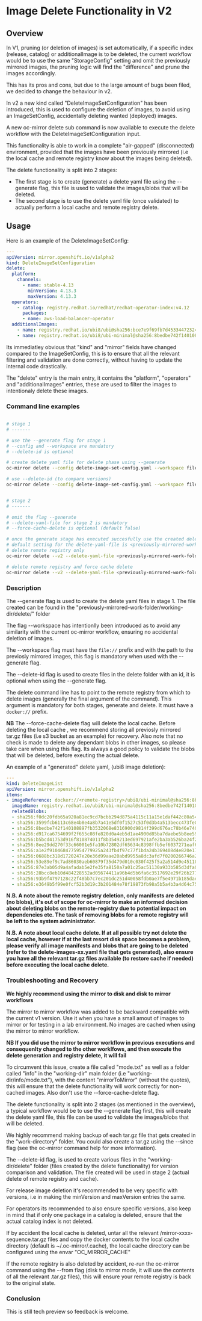 # Image Delete Functionality in V2


## Overview

In V1, pruning (or deletion of images) is set automatically, if a specific index (release, catalog) or additionalImage
is to be deleted, the current workflow would be to use the same "StorageConfig" setting and omit  the previously mirrored images, the pruning logic will find the "difference"
and prune the images accordingly.

This has its pros and cons, but due to the large amount of bugs been filed, we decided to change the behaviour in v2.

In v2 a new kind called "DeleteImageSetConfiguration" has been introduced, this is used to configure the deletion of images, to avoid using 
an ImageSetConfig, accidentally deleting wanted (deployed) images.

A new oc-mirror delete sub command is now available to execute the delete workflow with the DeleteImageSetConfiguration input.

This functionality is able to work in a complete "air-gapped" (disconnected) environment, provided that the images have been
previously mirrored (i.e the local cache and remote registry know about the images being deleted).

The delete functionality is split into 2 stages:

- The first stage is to create (generate) a delete yaml file using the --generate flag, this file is used to validate the images/blobs that will be deleted.
- The second stage is to use the delete yaml file (once validated) to actually perform a local cache and remote registry delete.


## Usage

Here is an example of the DeleteImageSetConfig:

```yaml
---
apiVersion: mirror.openshift.io/v1alpha2
kind: DeleteImageSetConfiguration
delete:
  platform:
    channels:
      - name: stable-4.13 
        minVersion: 4.13.3
        maxVersion: 4.13.3
  operators:
    - catalog: registry.redhat.io/redhat/redhat-operator-index:v4.12
      packages:
      - name: aws-load-balancer-operator
  additionalImages: 
    - name: registry.redhat.io/ubi8/ubi@sha256:bce7e9f69fb7d4533447232478fd825811c760288f87a35699f9c8f030f2c1a6
    - name: registry.redhat.io/ubi8/ubi-minimal@sha256:8bedbe742f140108897fb3532068e8316900d9814f399d676ac78b46e740e34e
```

Its immediatley obvious that "kind" and "mirror" fields have changed compared to the ImageSetConfig, this is to ensure
that all the relevant filtering and validation are done correctly, without having to update the internal code drastically.

The "delete" entry is the main entry, it contains the "platform", "operators" and "additionalImages" entries, these are used to filter the images
to intentionaly delete these images.

### Command line examples

```bash

# stage 1
# -------

# use the --generate flag for stage 1
# --config and --workspace are mandatory
# --delete-id is optional

# create delete yaml file for delete phase using --generate
oc-mirror delete --config delete-image-set-config.yaml --workspace file://<previously-mirrored-work-folder> --v2 --generate docker://<remote-registry> 

# use --delete-id (to compare versions)
oc-mirror delete --config delete-image-set-config.yaml --workspace file://<previously-mirrored-work-folder> --v2 --generate --delete-id v4.11 docker://<remote-registry> 


# stage 2
# -------

# omit the flag --generate
# --delete-yaml-file for stage 2 is mandatory
# --force-cache-delete is optional (default false)

# once the generate stage has executed succesfully use the created delete yaml to delete the images from the remote registry
# default setting for the delete-yaml-file is <previously-mirrored-work-folder>/delete/delete-images.yaml
# delete remote registry only 
oc-mirror delete --v2 --delete-yaml-file <previously-mirrored-work-folder>/delete/delete-images-v4.11.yaml docker://<remote-registry> 

# delete remote registry and force cache delete 
oc-mirror delete --v2 --delete-yaml-file <previously-mirrored-work-folder>/delete/delete-images-v4.11.yaml --force-cache-delete true docker://<remote-registry> 

```

### Description

The --generate flag is used to create the delete yaml files in stage 1.
The file created can be found in the "previously-mirrored-work-folder/working-dir/delete/" folder 

The flag --workspace has intentionlly been introduced as to avoid any similarity with the current oc-mirror workflow,
ensuring no accidental deletion of images.

The --workspace flag must have the `file://` prefix and with the path to the previosly mirrored images, this flag is mandatory when used with the --generate flag.

The --delete-id flag is used to create files in the delete folder with an id, it is optional when using the --generate flag.

The delete command line has to point to the remote registry from which to delete images (generally the final argument of the command). This argument is mandatory for both stages, generate and delete. It must have a `docker://` prefix.

**NB**
The --force-cache-delete flag will delete the local cache. Before deleting the local cache , we recommend storing all previosly mirrored tar.gz files (i.e s3 bucket as an example) for recovery.
Also note that no check is made to delete any dependant blobs in other images, so please take care when using this flag. Its always a good policy to validate the blobs that will be deleted, before exeuting the actual delete. 

An example of a "generated" delete yaml, (ubi8 image deletion):

```yaml
---
kind: DeleteImageList 
apiVersion: mirror.openshift.io/v1alpha2
items:
- imageReference: docker://<remote-registry>/ubi8/ubi-minimal@sha256:8bedbe742f140108897fb3532068e8316900d9814f399d676ac78b46e740e34e
  imageName: registry.redhat.io/ubi8/ubi-minimal@sha256:8bedbe742f140108897fb3532068e8316900d9814f399d676ac78b46e740e34e
  relatedBlobs:
  - sha256:f0dc20fdb65a920a81ec9cd7bcbb294d875a4115c11a15e1daf442c80a54dc70
  - sha256:3599fcb6113c68e4b8e4a8b7a41e5df0f1527c53f0d3b4a513becc473fe0479d
  - sha256:8bedbe742f140108897fb3532068e8316900d9814f399d676ac78b46e740e34e
  - sha256:d917ca6754699f2f655c08fe820d0a4eb5d1ae4900d85ba7daebe5b8ee591be5
  - sha256:b5bcd41753d916f810874011f8b3549213ed697921afe2ba3ab526ba24f29286
  - sha256:8ee29dd270f33c66001e5fa10b72802df65634c8398ffb5ef6037271eaf6c829
  - sha256:a1e2f9104684775954779925a243fb4f97c77f1bda24b369408d4e820e175765
  - sha256:0688bc318d1720247e20e36d99aae20abd9955a8dc3afd7f0200266746a2a5fe
  - sha256:53e89ef9c7ad86030aeb60879f35d479d010c030f425f5a2a514d9e4511873ca
  - sha256:87e3ab05d9a4afadab5e2fe35fa8150a7a01c25ac51130a933b585d3dfa0f05c
  - sha256:28bcc8eb10d484228552ad05674411a96b4d5b6fa6c3517692e29f26b277683d
  - sha256:93b9f4797128c22f48bb7c7ec201dc251d40058fdb0ae7f5e4971b185daeed4f
  - sha256:e3649b5f99e0fcf52b3d19c3b201484e78f19873fb98a5b5a4b3a4d64c75ae78
```

**N.B.  A note about the remote registry deletion, only manifests are deleted (no blobs), it's out of scope for oc-mirror
to make an informed decision about deleting blobs on the remote-registry due to potential impact on dependencies etc.
The task of removing blobs for a remote registry will be left to the system administrator.**

**N.B.  A note about local cache delete. If at all possible try not delete the local cache, however if at the last resort disk
space becomes a problem, please verify all image manifests and blobs that are going to be deleted 
(refer to the delete-images-xx.yaml file that gets generated), also ensure you have all the relevant tar.gz files available (to restore cache if needed) 
before executing the local cache delete.**


### Troubleshooting and Recovery

**We highly recommend using the mirror to disk and disk to mirror workflows**

The mirror to mirror workflow was added to be backward compatible with the current v1 version. Use it when you have a small amout of images to mirror or for testing in a lab environment.
No images are cached when using the mirror to mirror workflow. 

**NB If you did use the mirror to mirror workflow in previous executions and consequenlty changed to the other worklfows, and then execute the delete generation and registry delete, it will fail**

To circumvent this issue, create a file called "mode.txt" as well as a folder called "info" in the "working-dir" main folder (i.e "working-dir/info/mode.txt"), with the content "mirrorToMirror" (without the quotes), this will ensure that the delete functionality will work correctly for non-cached images. Also don't use the --force-cache-delete flag.

The delete functionality is split into 2 stages (as mentioned in the overview), a typical workflow would be to use the --generate flag first, this will create the delete yaml file, this file can be used to validate the images/blobs that will be deleted.

We highly recommend making backup of each tar.gz file that gets created in the "work-directory" folder. You could also create a tar.gz using the --since flag (see the oc-mirror command help for more information).

The --delete-id flag, is used to create various files in the "working-dir/delete" folder (files created by the delete functionality) for version comparison and validation.
The file created will be used in stage 2 (actual delete of remote registry and cache).

For release image deletion it's recommended to be very specific with versions, i.e in making the minVersion and maxVersion entries the same.

For operators its recommended to also ensure specific versions, also keep in mind that if only one package in a catalog is deleted, ensure that the actual catalog index is not deleted.

If by accident the local cache is deleted, untar all the relevant <work-directory>/mirror-xxxx-sequence.tar.gz files and copy the docker contents to the local cache directory
(default is ~/.oc-mirror/.cache), the local cache directory can be configured using the envar "OC_MIRROR_CACHE"

If the remote registry is also deleted by accident, re-run the oc-mirror command using the --from flag (disk to mirror mode, it will use the contents of all the relevant .tar.gz files), this will ensure your remote registry is back to the original state.


### Conclusion

This is still tech preview so feedback is welcome.



